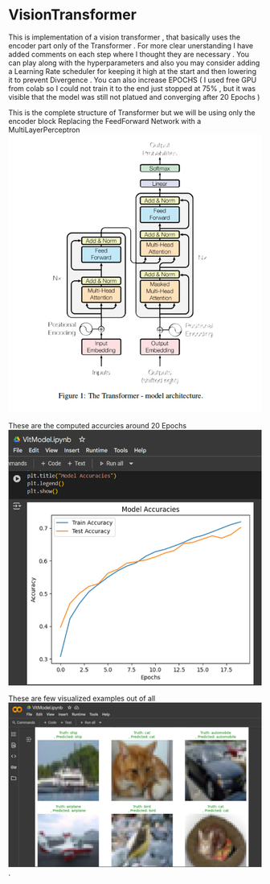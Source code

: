 # VisionTransformer
This is implementation of a vision transformer , that basically uses the encoder part only of the Transformer .
For more clear unerstanding I have added comments on each step where I thought they are necessary .
You can play along with the hyperparameters and also you may consider adding a Learning Rate scheduler for keeping it high at the start and then lowering it to prevent Divergence .
You can also increase EPOCHS ( I used free GPU from colab so I could not train it to the end just stopped at 75% , but it was visible that the model was still not platued and converging after 20 Epochs ) <br>
<p></p>

This is the complete structure of Transformer but we will be using only the encoder block Replacing the FeedForward Network with a MultiLayerPerceptron<br>
![Transfromer](Transformer.png)

<p></p>

These are the computed accurcies around 20 Epochs
![Accuracies Plot](Accuracies.png)<br>

<p></p>
<p></p>
<p></p>

These are few visualized examples out of all 
![Results](Results.png)<br>
.

